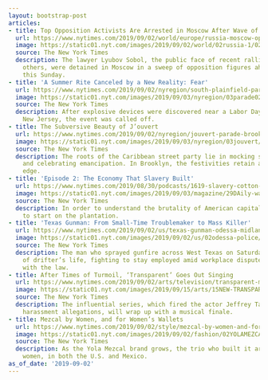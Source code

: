 ```yaml
---
layout: bootstrap-post
articles:
- title: Top Opposition Activists Are Arrested in Moscow After Wave of Protests
  url: https://www.nytimes.com/2019/09/02/world/europe/russia-moscow-opposition-lyubov-sobol.html
  image: https://static01.nyt.com/images/2019/09/02/world/02russia-1/02russia-1-facebookJumbo.jpg
  source: The New York Times
  description: The lawyer Lyubov Sobol, the public face of recent rallies, and two
    others, were detained in Moscow in a sweep of opposition figures ahead of an election
    this Sunday.
- title: 'A Summer Rite Canceled by a New Reality: Fear'
  url: https://www.nytimes.com/2019/09/02/nyregion/south-plainfield-parade-explosive-devices.html
  image: https://static01.nyt.com/images/2019/09/03/nyregion/03parade02/02parade02-facebookJumbo.jpg
  source: The New York Times
  description: After explosive devices were discovered near a Labor Day parade in
    New Jersey, the event was called off.
- title: The Subversive Beauty of J’ouvert
  url: https://www.nytimes.com/2019/09/02/nyregion/jouvert-parade-brooklyn.html
  image: https://static01.nyt.com/images/2019/09/03/nyregion/03jouvert/02jouvert-facebookJumbo.jpg
  source: The New York Times
  description: The roots of the Caribbean street party lie in mocking slave owners
    and celebrating emancipation. In Brooklyn, the festivities retain a liberating
    edge.
- title: 'Episode 2: The Economy That Slavery Built'
  url: https://www.nytimes.com/2019/08/30/podcasts/1619-slavery-cotton-capitalism.html
  image: https://static01.nyt.com/images/2019/09/03/magazine/29DAily-wallstreet-hp2/29DAily-wallstreet-hp2--facebookJumbo-v2.jpg
  source: The New York Times
  description: In order to understand the brutality of American capitalism, you have
    to start on the plantation.
- title: 'Texas Gunman: From Small-Time Troublemaker to Mass Killer'
  url: https://www.nytimes.com/2019/09/02/us/texas-gunman-odessa-midland.html
  image: https://static01.nyt.com/images/2019/09/02/us/02odessa-police/merlin_160094919_b0926e05-e5d3-4ef9-ba0e-ac1f9d1e6d77-facebookJumbo.jpg
  source: The New York Times
  description: The man who sprayed gunfire across West Texas on Saturday lived a kind
    of drifter’s life, fighting to stay employed amid workplace disputes and clashes
    with the law.
- title: After Times of Turmoil, ‘Transparent’ Goes Out Singing
  url: https://www.nytimes.com/2019/09/02/arts/television/transparent-musical-finale.html
  image: https://static01.nyt.com/images/2019/09/15/arts/15NEW-TRANSPARENT1/15NEW-TRANSPARENT1-facebookJumbo.jpg
  source: The New York Times
  description: The influential series, which fired the actor Jeffrey Tambor over sexual
    harassment allegations, will wrap up with a musical finale.
- title: Mezcal by Women, and for Women’s Wallets
  url: https://www.nytimes.com/2019/09/02/style/mezcal-by-women-and-for-womens-wallets.html
  image: https://static01.nyt.com/images/2019/09/02/fashion/02YOLAMEZCAL1/02YOLAMEZCAL1-facebookJumbo-v3.jpg
  source: The New York Times
  description: As the Yola Mezcal brand grows, the trio who built it are hiring mostly
    women, in both the U.S. and Mexico.
as_of_date: '2019-09-02'
---
```


